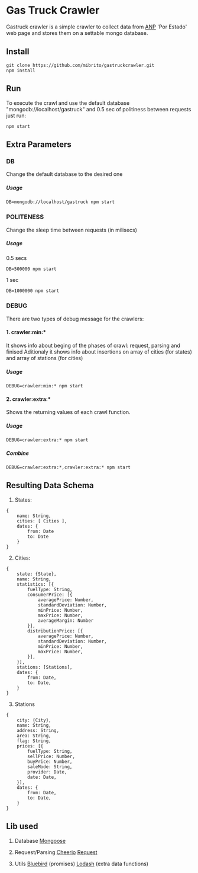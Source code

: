 # Gas Truck Crawler

Gastruck crawler is a simple crawler to collect data from [ANP](http://www.anp.gov.br/preco/) 'Por Estado' web page and stores
them on a settable mongo database.

## Install

```
git clone https://github.com/mibrito/gastruckcrawler.git
npm install
```

## Run
To execute the crawl and use the default database "mongodb://localhost/gastruck" and 0.5 sec of politiness between requests
just run:


```
npm start
```

## Extra Parameters

### DB

Change the default database to the desired one

##### Usage
```
DB=mongodb://localhost/gastruck npm start
```

### POLITENESS

Change the sleep time between requests (in milisecs)

##### Usage

0.5 secs

```
DB=500000 npm start
```

1 sec

```
DB=1000000 npm start
```


### DEBUG

There are two types of debug message for the crawlers:

#### 1. crawler:min:*

It shows info about beging of the phases of crawl: request, parsing and finised
Aditionaly it shows info about insertions on array of cities (for states) and array
of stations (for cities)

##### Usage
```
DEBUG=crawler:min:* npm start
```


#### 2. crawler:extra:*

Shows the returning values of each crawl function.

##### Usage
```
DEBUG=crawler:extra:* npm start
```

##### Combine
```
DEBUG=crawler:extra:*,crawler:extra:* npm start
```


## Resulting Data Schema

1. States:

```
{
	name: String,
	cities: [ Cities ],
	dates: {
		from: Date
		to: Date
	}
}
```

2. Cities:

```
{
	state: {State},
	name: String,
	statistics: [{
		fuelType: String,
		consumerPrice: [{
			averagePrice: Number,
			standardDeviation: Number,
			minPrice: Number,
			maxPrice: Number,
			averageMargin: Number
		}],
		distributionPrice: [{
			averagePrice: Number,
			standardDeviation: Number,
			minPrice: Number,
			maxPrice: Number,
		}],
	}],
	stations: [Stations],
	dates: {
		from: Date,
		to: Date,
	}
}
```

3. Stations

```
{
	city: {City},
	name: String,
	address: String,
	area: String,
	flag: String,
	prices: [{
		fuelType: String,
		sellPrice: Number,
		buyPrice: Number,
		saleMode: String,
		provider: Date,
		date: Date,
	}],
	dates: {
		from: Date,
		to: Date,
	}
}
```

## Lib used

1. Database
[Mongoose](https://github.com/Automattic/mongoose)

2. Request/Parsing
[Cheerio](https://github.com/cheeriojs/cheerio)
[Request](https://github.com/request/request)

3. Utils
[Bluebird](https://github.com/petkaantonov/bluebird) (promises)
[Lodash](https://lodash.com/docs) (extra data functions)